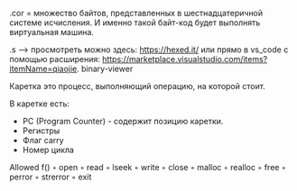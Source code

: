.cor = 
множество байтов, представленных в шестнадцатеричной системе 
исчисления. И именно такой байт-код будет выполнять виртуальная 
машина. 

.s --> просмотреть можно здесь: https://hexed.it/ или прямо в 
 vs_code c помощью расширения:
https://marketplace.visualstudio.com/items?itemName=qiaojie.
binary-viewer

Каретка это процесс, выполняющий операцию, на которой стоит.

В каретке есть:
* PC (Program Counter) - содержит позицию каретки.
* Регистры
* Флаг carry
* Номер цикла

Allowed f()
◦ open
◦ read
◦ lseek
◦ write
◦ close
◦ malloc 
◦ realloc 
◦ free
◦ perror
◦ strerror 
◦ exit
